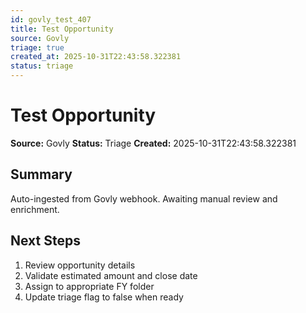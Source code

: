 ```yaml
---
id: govly_test_407
title: Test Opportunity
source: Govly
triage: true
created_at: 2025-10-31T22:43:58.322381
status: triage
---
```


# Test Opportunity

**Source:** Govly
**Status:** Triage
**Created:** 2025-10-31T22:43:58.322381

## Summary

Auto-ingested from Govly webhook. Awaiting manual review and enrichment.

## Next Steps

1. Review opportunity details
2. Validate estimated amount and close date
3. Assign to appropriate FY folder
4. Update triage flag to false when ready
